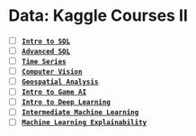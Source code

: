 # Data: Kaggle Courses II

- [ ] [**`Intro to SQL`**]() 
- [ ] [**`Advanced SQL`**]() 
- [ ] [**`Time Series`**]()
- [ ] [**`Computer Vision`**]()
- [ ] [**`Geospatial Analysis`**]()
- [ ] [**`Intro to Game AI`**]()
- [ ] [**`Intro to Deep Learning`**]()
- [ ] [**`Intermediate Machine Learning`**]()
- [ ] [**`Machine Learning Explainability`**](https://github.com/abphilip-resources/DT-ML-2/tree/master/Explainability/Certificate.png)